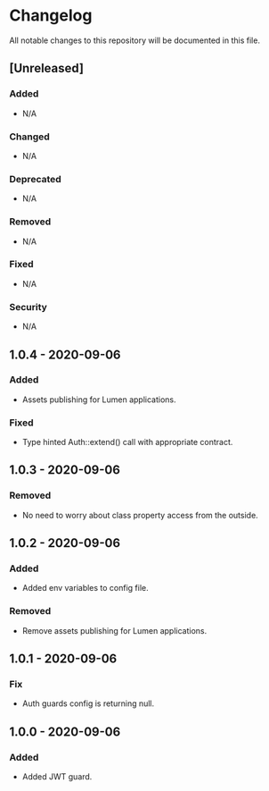 # Changelog

All notable changes to this repository will be documented in this file.

## [Unreleased]

### Added

- N/A

### Changed

- N/A

### Deprecated

- N/A

### Removed

- N/A

### Fixed

- N/A

### Security

- N/A

## 1.0.4 - 2020-09-06

### Added

- Assets publishing for Lumen applications.

### Fixed

- Type hinted Auth::extend() call with appropriate contract.

## 1.0.3 - 2020-09-06

### Removed

- No need to worry about class property access from the outside.

## 1.0.2 - 2020-09-06

### Added

- Added env variables to config file.

### Removed

- Remove assets publishing for Lumen applications.

## 1.0.1 - 2020-09-06

### Fix

- Auth guards config is returning null.

## 1.0.0 - 2020-09-06

### Added

- Added JWT guard.
